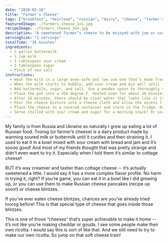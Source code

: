 ```yaml
---
date: "2020-02-18"
title: "Farmer's Cheese"
tags: ["breakfast", "heirloom", "russian", "dairy", "cheese", "farmer's cheese", "tvorog"]
featuredImage: ./farmers_cheese_1x1.jpg
recipeImage: ./farmers_cheese_3x4.jpg
description: "A sweetened farmer’s cheese to be enjoyed with jam or used to make Russian cheese pancakes."
servingSize: "2 servings"
totalTime: "35 minutes"
ingredients:
  - ½ gallon buttermilk
  - ½ cup milk
  - 1 tablespoon sour cream
  - 1 tablespoon sugar
  - Pinch of sea salt
instructions:
  - Heat the milk in a large oven-safe pot (we use one that’s made from enamel) at medium high heat on a stovetop. 
  - When the milk starts to bubble, add sour cream and mix well until it is dissolved.
  - Add buttermilk, sugar, and salt. Use a wooden spoon to thoroughly stir the mixture together until it has warmed up and the milk starts to curdle.
  - Place the pot into a 350 degree F. heated oven for about 20 minutes. (You can also use a toaster oven if it is big enough). During these 20 minutes you should continuously take out the pot to stir the milk.
  - After 20 minutes, there should be clear water that looks like it is separating from the rest of the milk and the milk will appear to be more like cheese, solidifying in the center of the pot. Take out the pot and cool slightly on the stovetop. 
  - Pour the cheese mixture into a cheese cloth and allow the excess liquid to seep out. If possible, it is best to hang up the cheesecloth to drain even more liquid over the duration of a couple hours. We do this by tying it to the doorknob of a kitchen cabinet and let the liquid drip into a pot. Don’t wring out all the liquid from the cheese cloth, since this will dry out the cheese.
  - Place the cheese in a covered container and store in the fridge. Reserve the liquid collected from the cheese cloth, just in case the farmer’s cheese comes out a little too dry after being in the fridge overnight. The cheese should be slightly wet, soft, and not too dry.
  - Serve chilled with sour cream and sugar for a morning snack! Or use it in other delicious recipes such as cheese blintzes or cheese pancakes.
---
```

My family is from Russia and Ukraine so naturally I grew up eating a lot of Russian food. Tvorog (or farmer’s cheese) is a dairy product made by warming soured milk or buttermilk until it curdles and then straining it. I used to eat it in a bowl mixed with sour cream with bread and jam and it’s soooo good! And most of my friends thought that was pretty strange and didn’t even want to try it. Especially when I told them it’s similar to cottage cheese!

BUT it’s way creamier and tastier than cottage cheese -- it’s actually sweetened a little. I would say it has a more complex flavor profile. No harm in trying it, right? If you’re game, you can eat it in a bowl like I did growing up, or you can use them to make Russian cheese pancakes (recipe up soon!) or cheese blintzes.

If you’ve ever eaten cheese blintzes, chances are you’ve already tried tvorog before! This is that special type of cheese that goes inside those blintzes.

This is one of those “cheeses” that’s super achievable to make it home --  it’s not like you’re making cheddar or gouda. I see some people make their own ricotta. I would say this is sort of like that. And we still need to try to make our own ricotta. So jump on that soft cheese train!
